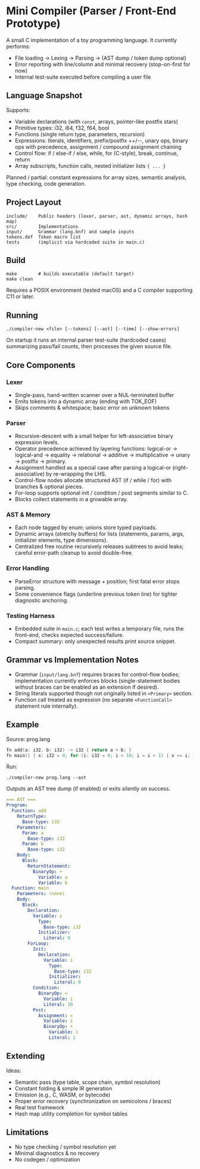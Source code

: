 # Mini Compiler (Parser / Front-End Prototype)

A small C implementation of a toy programming language. It currently performs:

- File loading → Lexing → Parsing → (AST dump / token dump optional)
- Error reporting with line/column and minimal recovery (stop-on-first for now)
- Internal test-suite executed before compiling a user file

## Language Snapshot
Supports:
- Variable declarations (with `const`, arrays, pointer-like postfix stars)
- Primitive types: i32, i64, f32, f64, bool
- Functions (single return type, parameters, recursion)
- Expressions: literals, identifiers, prefix/postfix ++/--, unary ops, binary ops with precedence, assignment / compound assignment chaining
- Control flow: if / else-if / else, while, for (C-style), break, continue, return
- Array subscripts, function calls, nested initializer lists `{ ... }`

Planned / partial: constant expressions for array sizes, semantic analysis, type checking, code generation.

## Project Layout
```
include/    Public headers (lexer, parser, ast, dynamic arrays, hash map)
src/        Implementations
input/      Grammar (lang.bnf) and sample inputs
tokens.def  Token macro list
tests       (implicit via hardcoded suite in main.c)
```

## Build
```
make        # builds executable (default target)
make clean
```
Requires a POSIX environment (tested macOS) and a C compiler supporting C11 or later.

## Running
```
./compiler-new <file> [--tokens] [--ast] [--time] [--show-errors]
```
On startup it runs an internal parser test-suite (hardcoded cases) summarizing pass/fail counts, then processes the given source file.

## Core Components
### Lexer
- Single-pass, hand-written scanner over a NUL-terminated buffer
- Emits tokens into a dynamic array (ending with TOK_EOF)
- Skips comments & whitespace; basic error on unknown tokens

### Parser
- Recursive-descent with a small helper for left-associative binary expression levels.
- Operator precedence achieved by layering functions: logical-or → logical-and → equality → relational → additive → multiplicative → unary → postfix → primary.
- Assignment handled as a special case after parsing a logical-or (right-associative) by re-wrapping the LHS.
- Control-flow nodes allocate structured AST (if / while / for) with branches & optional pieces.
- For-loop supports optional init / condition / post segments similar to C.
- Blocks collect statements in a growable array.

### AST & Memory
- Each node tagged by enum; unions store typed payloads.
- Dynamic arrays (stretchy buffers) for lists (statements, params, args, initializer elements, type dimensions).
- Centralized free routine recursively releases subtrees to avoid leaks; careful error-path cleanup to avoid double-free.

### Error Handling
- ParseError structure with message + position; first fatal error stops parsing.
- Some convenience flags (underline previous token line) for tighter diagnostic anchoring.

### Testing Harness
- Embedded suite in `main.c`; each test writes a temporary file, runs the front-end, checks expected success/failure.
- Compact summary: only unexpected results print source snippet.

## Grammar vs Implementation Notes
- Grammar (`input/lang.bnf`) requires braces for control-flow bodies; implementation currently enforces blocks (single-statement bodies without braces can be enabled as an extension if desired).
- String literals supported though not originally listed in `<Primary>` section.
- Function call treated as expression (no separate `<FunctionCall>` statement rule internally).

## Example
Source: prog.lang
```c
fn add(a: i32, b: i32) -> i32 { return a + b; }
fn main() { x: i32 = 0; for (i: i32 = 0; i < 10; i = i + 1) { x += i; } }
```
Run:
```
./compiler-new prog.lang --ast
```
Outputs an AST tree dump (if enabled) or exits silently on success.

```yaml
=== AST ===
Program:
  Function: add
    ReturnType:
      Base-type: i32
    Parameters:
      Param: a
        Base-type: i32
      Param: b
        Base-type: i32
    Body:
      Block:
        ReturnStatement:
          BinaryOp: +
            Variable: a
            Variable: b
  Function: main
    Parameters: (none)
    Body:
      Block:
        Declaration:
          Variable: x
            Type:
              Base-type: i32
            Initializer:
              Literal: 0
        ForLoop:
          Init:
            Declaration:
              Variable: i
                Type:
                  Base-type: i32
                Initializer:
                  Literal: 0
          Condition:
            BinaryOp: <
              Variable: i
              Literal: 10
          Post:
            Assignment: =
              Variable: i
              BinaryOp: +
                Variable: i
                Literal: 1
```


## Extending
Ideas:
- Semantic pass (type table, scope chain, symbol resolution)
- Constant folding & simple IR generation
- Emission (e.g., C, WASM, or bytecode)
- Proper error recovery (synchronization on semicolons / braces)
- Real test framework
- Hash map utility completion for symbol tables

## Limitations
- No type checking / symbol resolution yet
- Minimal diagnostics & no recovery
- No codegen / optimization
